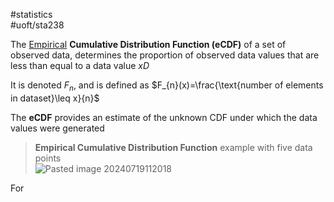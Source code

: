 #statistics  
#uoft/sta238 

The [Empirical](Empirical.md) **Cumulative Distribution Function (eCDF)** of a set of observed data, determines the proportion of observed data values that are less than equal to a data value $xD$

It is denoted $F_{n}$, and is defined as $F_{n}(x)=\frac{\text{number of elements in dataset}\leq x}{n}$

The **eCDF** provides an estimate of the unknown CDF under which the data values were generated

> **Empirical Cumulative Distribution Function** example with five data points  
> ![Pasted image 20240719112018](Pasted%20image%2020240719112018.png)

For 